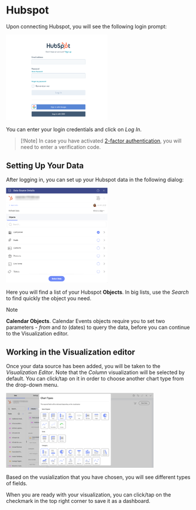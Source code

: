 # Hubspot

Upon connecting Hubspot, you will see the following login prompt:

<img src="images/hubspot-login.png" alt="Hubspot login prompt" class="responsive-img" width="55%"/>

You can enter your login credentials and click on *Log In*.

>[!Note] In case you have activated [2-factor authentication](https://knowledge.hubspot.com/account/how-can-i-set-up-two-factor-authentication-for-my-hubspot-login), you will need to enter a verification code.

## Setting Up Your Data

After logging in, you can set up your Hubspot data in the following dialog:

<img src="../images/hubspot-data-source-details.png" alt="Set up your data dialog" class="responsive-img" width="55%"/>

Here you will find a list of your Hubspot **Objects**. In big lists, use the *Search* to find quickly the object you need.

>[!NOTE]
>**Calendar Objects**.
>Calendar Events objects require you to set two parameters - *from* and *to* (dates) to query the data, before you can continue to the Visualization editor. 

## Working in the Visualization editor

Once your data source has been added, you will be taken to the *Visualization Editor*. Note that the *Column* visualization will be selected by default. You can click/tap on it in order to choose another chart type from the drop-down menu.

<img src="images/hubspot-chart-types.png" alt="List of chart types while using Hubspot as a data source" class="responsive-img" width="80%"/>

Based on the vusialization that you have chosen, you will see different types of fields.

When you are ready with your visualization, you can click/tap on the checkmark in the top right corner to save it as a dashboard. 